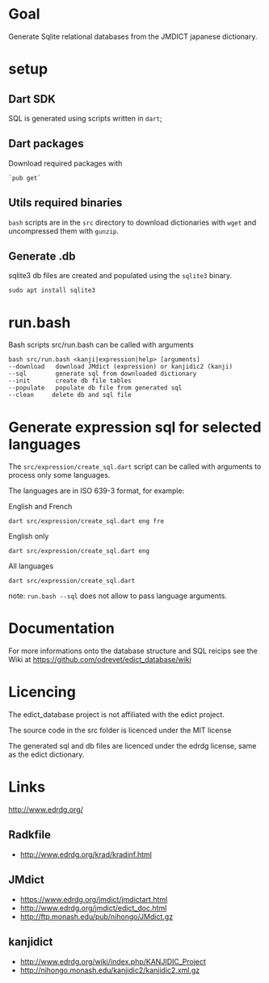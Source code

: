 # Goal

Generate Sqlite relational databases from the JMDICT japanese dictionary.

# setup

## Dart SDK 

SQL is generated using scripts written in `dart`; 

## Dart packages

Download required packages with

	`pub get`

## Utils required binaries

`bash` scripts are in the `src` directory to download dictionaries with `wget` and uncompressed them with `gunzip`.


## Generate .db 

sqlite3 db files are created and populated using the `sqlite3` binary.

```
sudo apt install sqlite3
```

# run.bash

Bash scripts src/run.bash can be called with arguments

    bash src/run.bash <kanji|expression|help> [arguments]
    --download   download JMdict (expression) or kanjidic2 (kanji)
    --sql        generate sql from downloaded dictionary
    --init       create db file tables
    --populate   populate db file from generated sql
    --clean     delete db and sql file


# Generate expression sql for selected languages

The `src/expression/create_sql.dart` script can be called with arguments to process only some languages.

The languages are in ISO 639-3 format, for example: 

English and French

```
dart src/expression/create_sql.dart eng fre
```

English only

```
dart src/expression/create_sql.dart eng
```

All languages

```
dart src/expression/create_sql.dart
```

note: `run.bash --sql` does not allow to pass language arguments. 

# Documentation

For more informations onto the database structure and SQL reicips see the Wiki at https://github.com/odrevet/edict_database/wiki

# Licencing

The edict_database project is not affiliated with the edict project. 

The source code in the src folder is licenced under the MIT license

The generated sql and db files are licenced under the edrdg license, same as the edict dictionary.

# Links

http://www.edrdg.org/

## Radkfile

* http://www.edrdg.org/krad/kradinf.html

## JMdict

* https://www.edrdg.org/jmdict/jmdictart.html
* http://www.edrdg.org/jmdict/edict_doc.html
* http://ftp.monash.edu/pub/nihongo/JMdict.gz

## kanjidict

* http://www.edrdg.org/wiki/index.php/KANJIDIC_Project
* http://nihongo.monash.edu/kanjidic2/kanjidic2.xml.gz
